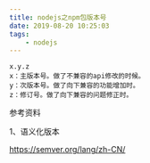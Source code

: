```yaml
---
title: nodejs之npm包版本号
date: 2019-08-20 10:25:03
tags:
	- nodejs
---
```




```
x.y.z
x：主版本号。做了不兼容的api修改的时候。
y：次版本号。做了向下兼容的功能增加时。
z：修订号。做了向下兼容的问题修正时。
```



参考资料

1、语义化版本

https://semver.org/lang/zh-CN/